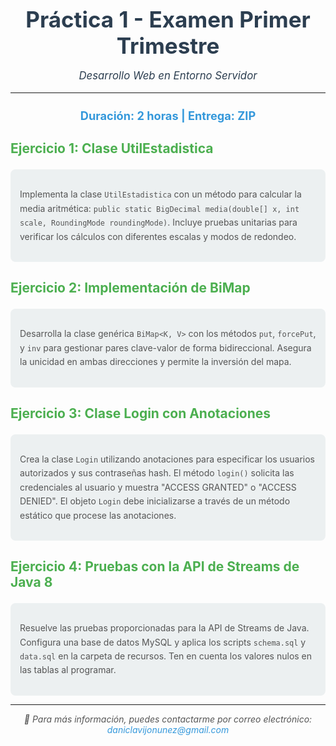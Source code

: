 <div style="text-align: center; color: #2c3e50;">
        <h1 style="font-size: 2.5em; margin: 0;">Práctica 1 - Examen Primer Trimestre</h1>
        <p style="font-size: 1.2em; font-style: italic;">Desarrollo Web en Entorno Servidor</p>
</div>

<hr>

<h2 style="text-align: center; color: #3498db; font-size: 1.3em;">Duración: 2 horas | Entrega: ZIP</h2>

<h3 style="color: #4CAF50; font-size: 1.5em;">Ejercicio 1: Clase UtilEstadistica</h3>
    <div style="background-color: #ecf0f1; padding: 15px; border-radius: 8px; margin: 10px 0;">
        <p style="font-size: 1em; color: #555; line-height: 1.6;">
            Implementa la clase <code>UtilEstadistica</code> con un método para calcular la media aritmética:
            <code>public static BigDecimal media(double[] x, int scale, RoundingMode roundingMode)</code>.
            Incluye pruebas unitarias para verificar los cálculos con diferentes escalas y modos de redondeo.
        </p>
    </div>

<h3 style="color: #4CAF50; font-size: 1.5em;">Ejercicio 2: Implementación de BiMap</h3>
    <div style="background-color: #ecf0f1; padding: 15px; border-radius: 8px; margin: 10px 0;">
        <p style="font-size: 1em; color: #555; line-height: 1.6;">
            Desarrolla la clase genérica <code>BiMap&lt;K, V&gt;</code> con los métodos <code>put</code>, <code>forcePut</code>, 
            y <code>inv</code> para gestionar pares clave-valor de forma bidireccional. Asegura la unicidad en ambas direcciones 
            y permite la inversión del mapa.
        </p>
    </div>

<h3 style="color: #4CAF50; font-size: 1.5em;">Ejercicio 3: Clase Login con Anotaciones</h3>
    <div style="background-color: #ecf0f1; padding: 15px; border-radius: 8px; margin: 10px 0;">
        <p style="font-size: 1em; color: #555; line-height: 1.6;">
            Crea la clase <code>Login</code> utilizando anotaciones para especificar los usuarios autorizados y sus contraseñas
            hash. El método <code>login()</code> solicita las credenciales al usuario y muestra "ACCESS GRANTED" o "ACCESS DENIED".
            El objeto <code>Login</code> debe inicializarse a través de un método estático que procese las anotaciones.
        </p>
    </div>

<h3 style="color: #4CAF50; font-size: 1.5em;">Ejercicio 4: Pruebas con la API de Streams de Java 8</h3>
    <div style="background-color: #ecf0f1; padding: 15px; border-radius: 8px; margin: 10px 0;">
        <p style="font-size: 1em; color: #555; line-height: 1.6;">
            Resuelve las pruebas proporcionadas para la API de Streams de Java. Configura una base de datos MySQL y aplica los
            scripts <code>schema.sql</code> y <code>data.sql</code> en la carpeta de recursos. Ten en cuenta los valores nulos
            en las tablas al programar.
        </p>
    </div>

<hr>

<p style="text-align: center; font-size: 1em; font-style: italic; color: #555;">
        📧 Para más información, puedes contactarme por correo electrónico: 
        <a href="mailto:daniclavijonunez@gmail.com" style="color: #3498db; text-decoration: none;">daniclavijonunez@gmail.com</a>
</p>
